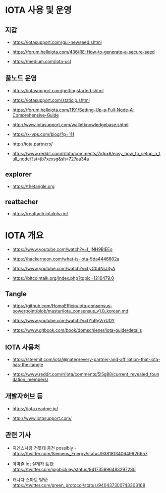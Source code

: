 # IOTA 사용 및 운영

## 지갑

- https://iotasupport.com/gui-newseed.shtml

- https://forum.helloiota.com/436/RE-How-to-generate-a-secure-seed

- https://medium.com/iota-ucl

## 풀노드 운영

- https://iotasupport.com/gettingstarted.shtml

- https://iotasupport.com/staticip.shtml

- https://forum.helloiota.com/1191/Setting-Up-a-Full-Node-A-Comprehensive-Guide

- http://www.iotasupport.com/walletknowledgebase.shtml

- https://x-vps.com/blog/?p=111

- http://iota.partners/

- https://www.reddit.com/r/Iota/comments/7idpx8/easy_how_to_setup_a_full_node/?st=jb7xexsg&sh=727aa34a

## explorer

- https://thetangle.org

## reattacher

- https://reattach.iotalpha.io/


# IOTA 개요

- https://www.youtube.com/watch?v=I_jNH9BlEEo

- https://hackernoon.com/what-is-iota-5da4446602a

- https://www.youtube.com/watch?v=LyC04NrJ3yA

- https://bitcointalk.org/index.php?topic=1216479.0

## Tangle

- https://github.com/HomoEfficio/iota-consensus-powerpoint/blob/master/iota_consensus_v1.0_korean.md

- https://www.youtube.com/watch?v=tYbRyVrrUDY

- https://www.gitbook.com/book/domschiener/iota-guide/details

## IOTA 사용처

- https://steemit.com/iota/@nateq/every-partner-and-affiliation-that-iota-has-the-tangle

- https://www.reddit.com/r/Iota/comments/5l5g88/current_revealed_foundation_members/

## 개발자허브 등

- https://iota.readme.io/

- http://www.iotasupport.com/

## 관련 기사

- 지멘스차량 전봇대 충전 possibly - https://twitter.com/Siemens_Energy/status/938181340649926657

- 아마존 iot 설계자 트윗: https://twitter.com/jojobickley/status/941735996483297280

- 캐나다 스마트 빌딩: https://twitter.com/green_protocol/status/940437300743303168
